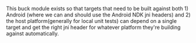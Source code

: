 This buck module exists so that targets that need to be built against both 1) Android (where we can and should use the Android NDK jni headers) and 2) the host platform(generally for local unit tests) can depend on a single target and get the right jni header for whatever platform they're building against automatically.
